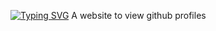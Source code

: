 [![Typing SVG](https://readme-typing-svg.demolab.com?font=Fira+Code&size=30&pause=1000&width=435&lines=Sidejourney)](https://git.io/typing-svg)
A website to view github profiles
